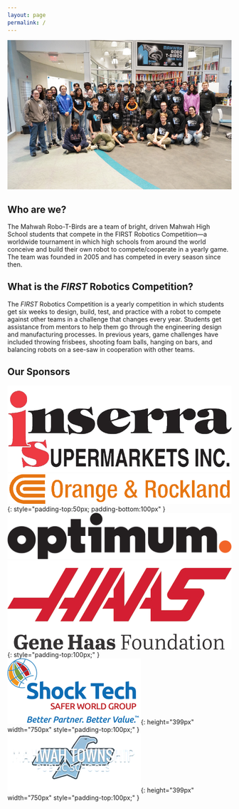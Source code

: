 ```yaml
---
layout: page
permalink: /
---
```


![Team](/assets/img/team_photo24.jpg)

## Who are we?

The Mahwah Robo-T-Birds are a team of bright, driven Mahwah High School students that compete in the FIRST Robotics Competition—a worldwide tournament in which high schools from around the world conceive and build their own robot to compete/cooperate in a yearly game. The team was founded in 2005 and has competed in every season since then.

## What is the *FIRST* Robotics Competition?

The *FIRST* Robotics Competition is a yearly competition in which students get six weeks to design, build, test, and practice with a robot to compete against other teams in a challenge that changes every year. Students get assistance from mentors to help them go through the engineering design and manufacturing processes. In previous years, game challenges have included throwing frisbees, shooting foam balls, hanging on bars, and balancing robots on a see-saw in cooperation with other teams.

## Our Sponsors

![Inserra Supermarkets](/assets/img/sponsors/inserra.png)
![Orange and Rockland](/assets/img/sponsors/orangeandrockland.png){: style="padding-top:50px; padding-bottom:100px" }
![Optimum](/assets/img/sponsors/optimum.png)
![Gene Haas Foundation](/assets/img/sponsors/GeneHaasFoundation){: style="padding-top:100px;" }
![Shock Tech](/assets/img/sponsors/shock_tech.png){: height="399px" width="750px" style="padding-top:100px;" }
![Mahwah Schools](/assets/img/sponsors/mahwah.png){: height="399px" width="750px" style="padding-top:100px;" }

<script>
  // Netlify authentication
  if (window.netlifyIdentity) {
    window.netlifyIdentity.on("init", user => {
      if (!user) {
        window.netlifyIdentity.on("login", () => {
          document.location.href = "/admin/";
        });
      }
    });
  }
</script>
